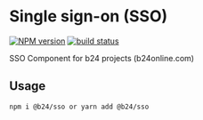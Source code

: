 # Single sign-on (SSO)

[![NPM version](https://badge.fury.io/js/sso.svg)](https://www.npmjs.com/package/@b24/sso)
[![build status](https://travis-ci.org/xakep-sava/sso.svg)](https://travis-ci.org/xakep-sava/sso)

SSO Component for b24 projects (b24online.com)

## Usage

```bash
npm i @b24/sso or yarn add @b24/sso
```
